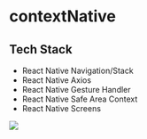# contextNative

## Tech Stack

- React Native Navigation/Stack
- React Native Axios
- React Native Gesture Handler
- React Native Safe Area Context
- React Native Screens

![](contextNative.gif)
